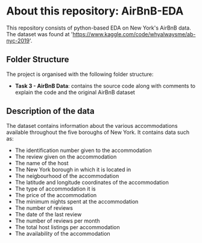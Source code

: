 # About this repository: AirBnB-EDA
This repository consists of python-based EDA on New York's AirBnB data. The dataset was found at 'https://www.kaggle.com/code/whyalwaysme/ab-nyc-2019'.

## Folder Structure
The project is organised with the following folder structure:
- **Task 3 - AirBnB Data**: contains the source code along with comments to explain the code and the original AirBnB dataset

## Description of the data
The dataset contains information about the various accommodations available throughout the five boroughs of New York. It contains data such as:
- The identification number given to the accommodation
- The review given on the accommodation
- The name of the host
- The New York borough in which it is located in
- The neigbourhood of the accommodation
- The latitude and longitude coordinates of the accommodation
- The type of accommodation it is
- The price of the accommodation
- The minimum nights spent at the accommodation
- The number of reviews
- The date of the last review
- The number of reviews per month
- The total host listings per accommodation
- The availability of the accommodation
